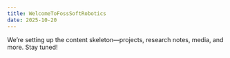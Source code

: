 ```yaml
---
title: WelcomeToFossSoftRobotics
date: 2025-10-20
---
```


We’re setting up the content skeleton—projects, research notes, media, and more. Stay tuned!

